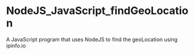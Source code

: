 # NodeJS_JavaScript_findGeoLocation
A JavaScript program that uses NodeJS to find the geoLocation using ipinfo.io
